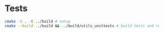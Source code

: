 


# Tests

```bash
cmake -S . -B ../build # setup
cmake --build ../build && ../build/utils_unittests # build tests and run
```
